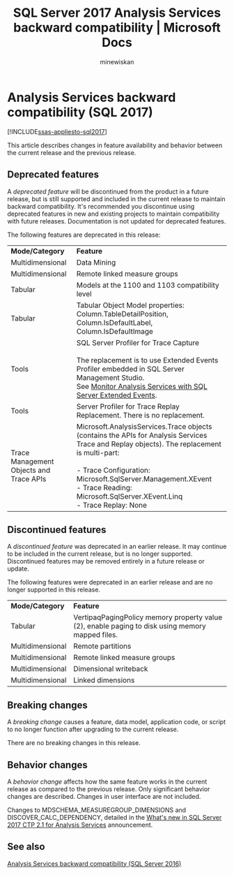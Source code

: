 ﻿---
title: "SQL Server 2017 Analysis Services backward compatibility | Microsoft Docs"
ms.date: 01/09/2019
ms.prod: sql
ms.technology: analysis-services
ms.custom:
ms.topic: conceptual
ms.author: owend
ms.reviewer: owend
author: minewiskan
manager: kfile
---
# Analysis Services backward compatibility (SQL 2017)
[!INCLUDE[ssas-appliesto-sql2017](../includes/ssas-appliesto-sql2017.md)]

This article describes changes in feature availability and behavior between the current release and the previous release.

## Deprecated features
A *deprecated feature* will be discontinued from the product in a future release, but is still supported and included in the current release to maintain backward compatibility. It's recommended you discontinue using deprecated features in new and existing projects to maintain compatibility with future releases. Documentation is not updated for deprecated features.

The following features are deprecated in this release:
  
|||  
|-|-|  
|**Mode/Category**|**Feature**|
|Multidimensional|Data Mining|
|Multidimensional|Remote linked measure groups|
|Tabular|Models at the 1100 and 1103 compatibility level|
|Tabular|Tabular Object Model properties: Column.TableDetailPosition, Column.IsDefaultLabel, Column.IsDefaultImage|
|Tools|SQL Server Profiler for Trace Capture<br /><br /> The replacement is to use Extended Events Profiler embedded in SQL Server Management Studio.  <br /> See [Monitor Analysis Services with SQL Server Extended Events](../analysis-services/instances/monitor-analysis-services-with-sql-server-extended-events.md).|  
|Tools|Server Profiler for Trace Replay <br />Replacement. There is no replacement.|  
|Trace Management Objects and Trace APIs|Microsoft.AnalysisServices.Trace objects (contains the APIs for Analysis Services Trace and Replay objects). The replacement is multi-part:<br /><br /> -   Trace Configuration: Microsoft.SqlServer.Management.XEvent<br />-   Trace Reading: Microsoft.SqlServer.XEvent.Linq<br />-   Trace Replay: None|  


## Discontinued features
A *discontinued feature* was deprecated in an earlier release. It may continue to be included in the current release, but is no longer supported. Discontinued features may be removed entirely in a future release or update.

The following features were deprecated in an earlier release and are no longer supported in this release.
  
|||  
|-|-|  
|**Mode/Category**|**Feature**|  
|Tabular|VertipaqPagingPolicy memory property value (2), enable paging to disk using memory mapped files.|
|Multidimensional|Remote partitions|  
|Multidimensional|Remote linked measure groups|  
|Multidimensional|Dimensional writeback|  
|Multidimensional|Linked dimensions|


## Breaking changes
A *breaking change* causes a feature, data model, application code, or script to no longer function after upgrading to the current release.

There are no breaking changes in this release.

## Behavior changes
A *behavior change* affects how the same feature works in the current release as compared to the previous release. Only significant behavior changes are described. Changes in  user interface are not included.

Changes to MDSCHEMA_MEASUREGROUP_DIMENSIONS and DISCOVER_CALC_DEPENDENCY, detailed in the [What's new in SQL Server 2017 CTP 2.1 for Analysis Services](https://blogs.msdn.microsoft.com/analysisservices/2017/05/18/whats-new-in-sql-server-2017-ctp-2-1-for-analysis-services/) announcement.


## See also
[Analysis Services backward compatibility (SQL Server 2016)](analysis-services-backward-compatibility.md)
